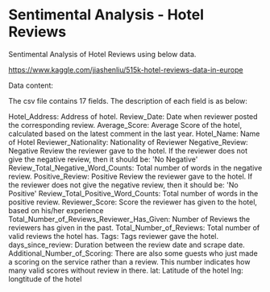 # Sentimental Analysis - Hotel Reviews
 Sentimental Analysis of Hotel Reviews using below data.
 
 https://www.kaggle.com/jiashenliu/515k-hotel-reviews-data-in-europe

Data content:

The csv file contains 17 fields. The description of each field is as below:

Hotel_Address: Address of hotel.
Review_Date: Date when reviewer posted the corresponding review.
Average_Score: Average Score of the hotel, calculated based on the latest comment in the last year.
Hotel_Name: Name of Hotel
Reviewer_Nationality: Nationality of Reviewer
Negative_Review: Negative Review the reviewer gave to the hotel. If the reviewer does not give the negative review, then it should be: 'No Negative'
Review_Total_Negative_Word_Counts: Total number of words in the negative review.
Positive_Review: Positive Review the reviewer gave to the hotel. If the reviewer does not give the negative review, then it should be: 'No Positive'
Review_Total_Positive_Word_Counts: Total number of words in the positive review.
Reviewer_Score: Score the reviewer has given to the hotel, based on his/her experience
Total_Number_of_Reviews_Reviewer_Has_Given: Number of Reviews the reviewers has given in the past.
Total_Number_of_Reviews: Total number of valid reviews the hotel has.
Tags: Tags reviewer gave the hotel.
days_since_review: Duration between the review date and scrape date.
Additional_Number_of_Scoring: There are also some guests who just made a scoring on the service rather than a review. This number indicates how many valid scores without review in there.
lat: Latitude of the hotel
lng: longtitude of the hotel
